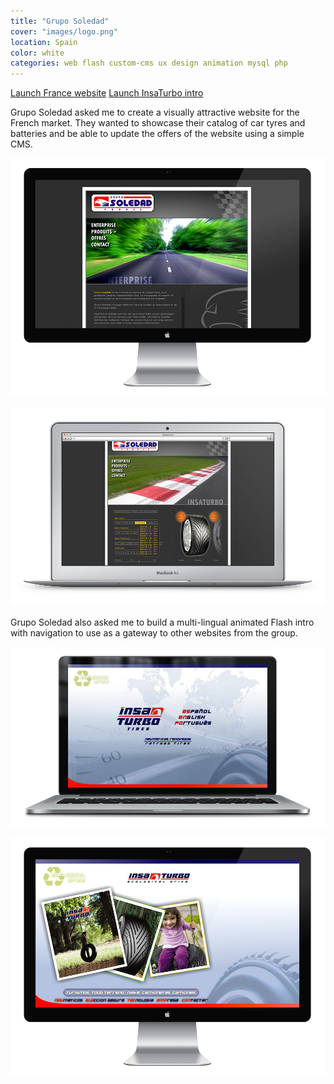 ```yaml
---
title: "Grupo Soledad"
cover: "images/logo.png"
location: Spain
color: white
categories: web flash custom-cms ux design animation mysql php
---
```


<p class="align-center">
<a class="btn" href="http://work.joanmira.com/webs/gruposoledad/francia/" target="_blank">Launch France website</a>
<a class="btn" href="http://work.joanmira.com/webs/gruposoledad/insaturbo/" target="_blank">Launch InsaTurbo intro</a>
</p>

Grupo Soledad asked me to create a visually attractive website for the French market. They wanted to showcase their catalog of car tyres and batteries and be able to update the offers of the website using a simple CMS.

![](./images/1.jpg)

![](./images/2.jpg)

Grupo Soledad also asked me to build a multi-lingual animated Flash intro with navigation to use as a gateway to other websites from the group.

![](./images/3.jpg)

![](./images/4.jpg)
